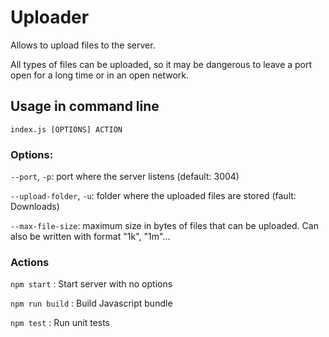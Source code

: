 # Uploader

Allows to upload files to the server.

All types of files can be uploaded, so it may be dangerous to leave a port open for a long time or in an open network.

## Usage in command line

`index.js [OPTIONS] ACTION`

### Options:

`--port`, `-p`: port where the server listens (default: 3004)

`--upload-folder`, `-u`: folder where the uploaded files are stored (fault: Downloads)

`--max-file-size`: maximum size in bytes of files that can be uploaded. Can also be written with format "1k", "1m"...

### Actions

`npm start` : Start server with no options

`npm run build` : Build Javascript bundle

`npm test` : Run unit tests
